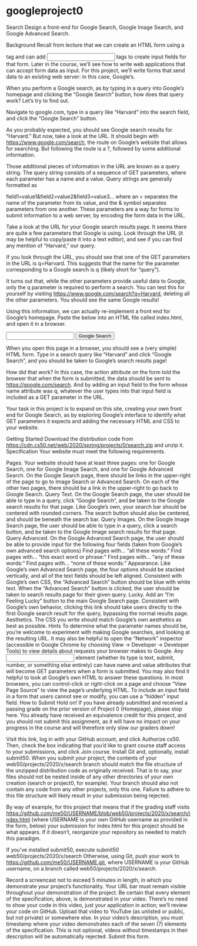# googleproject0
Search
Design a front-end for Google Search, Google Image Search, and Google Advanced Search.

Background
Recall from lecture that we can create an HTML form using a <form> tag and can add <input> tags to create input fields for that form. Later in the course, we’ll see how to write web applications that can accept form data as input. For this project, we’ll write forms that send data to an existing web server: in this case, Google’s.

When you perform a Google search, as by typing in a query into Google’s homepage and clicking the “Google Search” button, how does that query work? Let’s try to find out.

Navigate to google.com, type in a query like “Harvard” into the search field, and click the “Google Search” button.

As you probably expected, you should see Google search results for “Harvard.” But now, take a look at the URL. It should begin with https://www.google.com/search, the route on Google’s website that allows for searching. But following the route is a ?, followed by some additional information.

Those additional pieces of information in the URL are known as a query string. The query string consists of a sequence of GET parameters, where each parameter has a name and a value. Query strings are generally formatted as

field1=value1&field2=value2&field3=value3...
where an = separates the name of the parameter from its value, and the & symbol separates parameters from one another. These parameters are a way for forms to submit information to a web server, by encoding the form data in the URL.

Take a look at the URL for your Google search results page. It seems there are quite a few parameters that Google is using. Look through the URL (it may be helpful to copy/paste it into a text editor), and see if you can find any mention of “Harvard,” our query.

If you look through the URL, you should see that one of the GET parameters in the URL is q=Harvard. This suggests that the name for the parameter corresponding to a Google search is q (likely short for “query”).

It turns out that, while the other parameters provide useful data to Google, only the q parameter is required to perform a search. You can test this for yourself by visiting https://www.google.com/search?q=Harvard, deleting all the other parameters. You should see the same Google results!

Using this information, we can actually re-implement a front end for Google’s homepage. Paste the below into an HTML file called index.html, and open it in a browser.

<!DOCTYPE html>
<html lang="en">
    <head>
        <title>Search</title>
    </head>
    <body>
        <form action="https://google.com/search">
            <input type="text" name="q">
            <input type="submit" value="Google Search">
        </form>
    </body>
</html>
When you open this page in a browser, you should see a (very simple) HTML form. Type in a search query like “Harvard” and click “Google Search”, and you should be taken to Google’s search results page!

How did that work? In this case, the action attribute on the form told the browser that when the form is submitted, the data should be sent to https://google.com/search. And by adding an input field to the form whose name attribute was q, whatever the user types into that input field is included as a GET parameter in the URL.

Your task in this project is to expand on this site, creating your own front end for Google Search, as by exploring Google’s interface to identify what GET parameters it expects and adding the necessary HTML and CSS to your website.

Getting Started
Download the distribution code from https://cdn.cs50.net/web/2020/spring/projects/0/search.zip and unzip it.
Specification
Your website must meet the following requirements.

Pages. Your website should have at least three pages: one for Google Search, one for Google Image Search, and one for Google Advanced Search.
On the Google Search page, there should be links in the upper-right of the page to go to Image Search or Advanced Search. On each of the other two pages, there should be a link in the upper-right to go back to Google Search.
Query Text. On the Google Search page, the user should be able to type in a query, click “Google Search”, and be taken to the Google search results for that page.
Like Google’s own, your search bar should be centered with rounded corners. The search button should also be centered, and should be beneath the search bar.
Query Images. On the Google Image Search page, the user should be able to type in a query, click a search button, and be taken to the Google Image search results for that page.
Query Advanced. On the Google Advanced Search page, the user should be able to provide input for the following four fields (taken from Google’s own advanced search options)
Find pages with… “all these words:”
Find pages with… “this exact word or phrase:”
Find pages with… “any of these words:”
Find pages with… “none of these words:”
Appearance. Like Google’s own Advanced Search page, the four options should be stacked vertically, and all of the text fields should be left aligned.
Consistent with Google’s own CSS, the “Advanced Search” button should be blue with white text. When the “Advanced Search” button is clicked, the user should be taken to search results page for their given query.
Lucky. Add an “I’m Feeling Lucky” button to the main Google Search page. Consistent with Google’s own behavior, clicking this link should take users directly to the first Google search result for the query, bypassing the normal results page.
Aesthetics. The CSS you write should match Google’s own aesthetics as best as possible.
Hints
To determine what the parameter names should be, you’re welcome to experiment with making Google searches, and looking at the resulting URL. It may also be helpful to open the “Network” inspector (accessible in Google Chrome by choosing View -> Developer -> Developer Tools) to view details about requests your browser makes to Google.
Any <input> element (whether its type is text, submit, number, or something else entirely) can have name and value attributes that will become GET parameters when a form is submitted.
You may also find it helpful to look at Google’s own HTML to answer these questions. In most browsers, you can control-click or right-click on a page and choose “View Page Source” to view the page’s underlying HTML.
To include an input field in a form that users cannot see or modify, you can use a “hidden” input field.
How to Submit
Hold on! If you have already submitted and received a passing grade on the prior version of Project 0 (Homepage), please stop here. You already have received an equivalence credit for this project, and you should not submit this assignment, as it will have no impact on your progress in the course and will therefore only slow our graders down!

Visit this link, log in with your GitHub account, and click Authorize cs50. Then, check the box indicating that you’d like to grant course staff access to your submissions, and click Join course.
Install Git and, optionally, install submit50.
When you submit your project, the contents of your web50/projects/2020/x/search branch should match the file structure of the unzipped distribution code as originally received. That is to say, your files should not be nested inside of any other directories of your own creation (search or project0, for example). Your branch should also not contain any code from any other projects, only this one. Failure to adhere to this file structure will likely result in your submission being rejected.

By way of example, for this project that means that if the grading staff visits https://github.com/me50/USERNAME/blob/web50/projects/2020/x/search/index.html (where USERNAME is your own GitHub username as provided in the form, below) your submission for index.html for this project should be what appears. If it doesn’t, reorganize your repository as needed to match this paradigm.

If you’ve installed submit50, execute
submit50 web50/projects/2020/x/search
Otherwise, using Git, push your work to https://github.com/me50/USERNAME.git, where USERNAME is your GitHub username, on a branch called web50/projects/2020/x/search.

Record a screencast not to exceed 5 minutes in length, in which you demonstrate your project’s functionality. Your URL bar must remain visible throughout your demonstration of the project. Be certain that every element of the specification, above, is demonstrated in your video. There’s no need to show your code in this video, just your application in action; we’ll review your code on GitHub. Upload that video to YouTube (as unlisted or public, but not private) or somewhere else. In your video’s description, you must timestamp where your video demonstrates each of the seven (7) elements of the specification. This is not optional, videos without timestamps in their description will be automatically rejected.
Submit this form.
